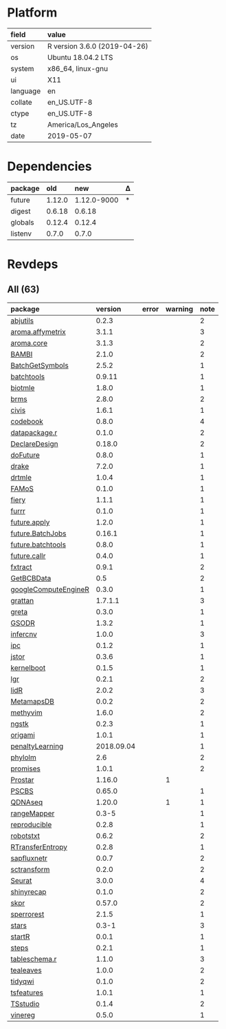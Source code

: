 # Platform

|field    |value                        |
|:--------|:----------------------------|
|version  |R version 3.6.0 (2019-04-26) |
|os       |Ubuntu 18.04.2 LTS           |
|system   |x86_64, linux-gnu            |
|ui       |X11                          |
|language |en                           |
|collate  |en_US.UTF-8                  |
|ctype    |en_US.UTF-8                  |
|tz       |America/Los_Angeles          |
|date     |2019-05-07                   |

# Dependencies

|package |old    |new         |Δ  |
|:-------|:------|:-----------|:--|
|future  |1.12.0 |1.12.0-9000 |*  |
|digest  |0.6.18 |0.6.18      |   |
|globals |0.12.4 |0.12.4      |   |
|listenv |0.7.0  |0.7.0       |   |

# Revdeps

## All (63)

|package                                                  |version    |error |warning |note |
|:--------------------------------------------------------|:----------|:-----|:-------|:----|
|[abjutils](problems.md#abjutils)                         |0.2.3      |      |        |2    |
|[aroma.affymetrix](problems.md#aromaaffymetrix)          |3.1.1      |      |        |3    |
|[aroma.core](problems.md#aromacore)                      |3.1.3      |      |        |2    |
|[BAMBI](problems.md#bambi)                               |2.1.0      |      |        |2    |
|[BatchGetSymbols](problems.md#batchgetsymbols)           |2.5.2      |      |        |1    |
|[batchtools](problems.md#batchtools)                     |0.9.11     |      |        |1    |
|[biotmle](problems.md#biotmle)                           |1.8.0      |      |        |1    |
|[brms](problems.md#brms)                                 |2.8.0      |      |        |2    |
|[civis](problems.md#civis)                               |1.6.1      |      |        |1    |
|[codebook](problems.md#codebook)                         |0.8.0      |      |        |4    |
|[datapackage.r](problems.md#datapackager)                |0.1.0      |      |        |2    |
|[DeclareDesign](problems.md#declaredesign)               |0.18.0     |      |        |2    |
|[doFuture](problems.md#dofuture)                         |0.8.0      |      |        |1    |
|[drake](problems.md#drake)                               |7.2.0      |      |        |1    |
|[drtmle](problems.md#drtmle)                             |1.0.4      |      |        |1    |
|[FAMoS](problems.md#famos)                               |0.1.0      |      |        |1    |
|[fiery](problems.md#fiery)                               |1.1.1      |      |        |1    |
|[furrr](problems.md#furrr)                               |0.1.0      |      |        |1    |
|[future.apply](problems.md#futureapply)                  |1.2.0      |      |        |1    |
|[future.BatchJobs](problems.md#futurebatchjobs)          |0.16.1     |      |        |1    |
|[future.batchtools](problems.md#futurebatchtools)        |0.8.0      |      |        |1    |
|[future.callr](problems.md#futurecallr)                  |0.4.0      |      |        |1    |
|[fxtract](problems.md#fxtract)                           |0.9.1      |      |        |2    |
|[GetBCBData](problems.md#getbcbdata)                     |0.5        |      |        |2    |
|[googleComputeEngineR](problems.md#googlecomputeenginer) |0.3.0      |      |        |1    |
|[grattan](problems.md#grattan)                           |1.7.1.1    |      |        |3    |
|[greta](problems.md#greta)                               |0.3.0      |      |        |1    |
|[GSODR](problems.md#gsodr)                               |1.3.2      |      |        |1    |
|[infercnv](problems.md#infercnv)                         |1.0.0      |      |        |3    |
|[ipc](problems.md#ipc)                                   |0.1.2      |      |        |1    |
|[jstor](problems.md#jstor)                               |0.3.6      |      |        |1    |
|[kernelboot](problems.md#kernelboot)                     |0.1.5      |      |        |1    |
|[lgr](problems.md#lgr)                                   |0.2.1      |      |        |2    |
|[lidR](problems.md#lidr)                                 |2.0.2      |      |        |3    |
|[MetamapsDB](problems.md#metamapsdb)                     |0.0.2      |      |        |2    |
|[methyvim](problems.md#methyvim)                         |1.6.0      |      |        |2    |
|[ngstk](problems.md#ngstk)                               |0.2.3      |      |        |1    |
|[origami](problems.md#origami)                           |1.0.1      |      |        |1    |
|[penaltyLearning](problems.md#penaltylearning)           |2018.09.04 |      |        |1    |
|[phylolm](problems.md#phylolm)                           |2.6        |      |        |2    |
|[promises](problems.md#promises)                         |1.0.1      |      |        |2    |
|[Prostar](problems.md#prostar)                           |1.16.0     |      |1       |     |
|[PSCBS](problems.md#pscbs)                               |0.65.0     |      |        |1    |
|[QDNAseq](problems.md#qdnaseq)                           |1.20.0     |      |1       |1    |
|[rangeMapper](problems.md#rangemapper)                   |0.3-5      |      |        |1    |
|[reproducible](problems.md#reproducible)                 |0.2.8      |      |        |1    |
|[robotstxt](problems.md#robotstxt)                       |0.6.2      |      |        |2    |
|[RTransferEntropy](problems.md#rtransferentropy)         |0.2.8      |      |        |1    |
|[sapfluxnetr](problems.md#sapfluxnetr)                   |0.0.7      |      |        |2    |
|[sctransform](problems.md#sctransform)                   |0.2.0      |      |        |2    |
|[Seurat](problems.md#seurat)                             |3.0.0      |      |        |4    |
|[shinyrecap](problems.md#shinyrecap)                     |0.1.0      |      |        |2    |
|[skpr](problems.md#skpr)                                 |0.57.0     |      |        |2    |
|[sperrorest](problems.md#sperrorest)                     |2.1.5      |      |        |1    |
|[stars](problems.md#stars)                               |0.3-1      |      |        |3    |
|[startR](problems.md#startr)                             |0.0.1      |      |        |1    |
|[steps](problems.md#steps)                               |0.2.1      |      |        |1    |
|[tableschema.r](problems.md#tableschemar)                |1.1.0      |      |        |3    |
|[tealeaves](problems.md#tealeaves)                       |1.0.0      |      |        |2    |
|[tidyqwi](problems.md#tidyqwi)                           |0.1.0      |      |        |2    |
|[tsfeatures](problems.md#tsfeatures)                     |1.0.1      |      |        |1    |
|[TSstudio](problems.md#tsstudio)                         |0.1.4      |      |        |2    |
|[vinereg](problems.md#vinereg)                           |0.5.0      |      |        |1    |


